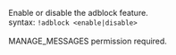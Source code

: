 Enable or disable the adblock feature.<br />
syntax: `!adblock <enable|disable>`<br />
<br />
MANAGE_MESSAGES permission required.
